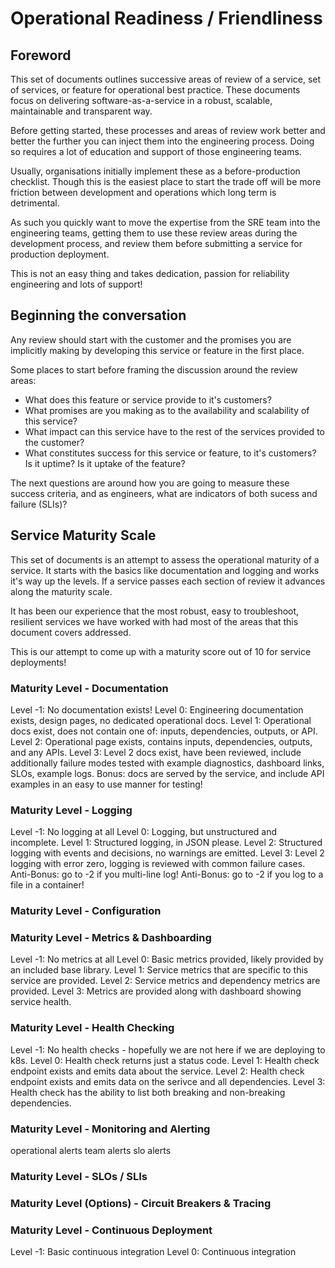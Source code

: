 <!-- Space: OP -->
<!-- Title: Operational Readiness Review -->

# Operational Readiness / Friendliness

## Foreword

This set of documents outlines successive areas of review of a service, set of services, or feature for operational
best practice. These documents focus on delivering software-as-a-service in a robust, scalable, maintainable and 
transparent way.

Before getting started, these processes and areas of review work better and better the further you can inject them into
the engineering process. Doing so requires a lot of education and support of those engineering teams.

Usually, organisations initially implement these as a before-production checklist. Though this is the easiest place to start 
the trade off will be more friction between development and operations which long term is detrimental.

As such you quickly want to move the expertise from the SRE team into the engineering teams, getting them to use these review
areas during the development process, and review them before submitting a service for production deployment. 

This is not an easy thing and takes dedication, passion for reliability engineering and lots of support!

## Beginning the conversation

Any review should start with the customer and the promises you are implicitly making by developing this service or feature in
the first place.

Some places to start before framing the discussion around the review areas:

- What does this feature or service provide to it's customers? 
- What promises are you making as to the availability and scalability of this service?
- What impact can this service have to the rest of the services provided to the customer?
- What constitutes success for this service or feature, to it's customers? Is it uptime? Is it uptake of the feature?

The next questions are around how you are going to measure these success criteria, and as engineers, what are indicators
of both sucess and failure (SLIs)?

## Service Maturity Scale

This set of documents is an attempt to assess the operational maturity of a service. It starts with the basics like documentation
and logging and works it's way up the levels. If a service passes each section of review it advances along the maturity scale.

It has been our experience that the most robust, easy to troubleshoot, resilient services we have worked with had most of the areas
that this document covers addressed.

This is our attempt to come up with a maturity score out of 10 for service deployments!

### Maturity Level - Documentation

Level -1: No documentation exists!
Level  0: Engineering documentation exists, design pages, no dedicated operational docs.
Level  1: Operational docs exist, does not contain one of: inputs, dependencies, outputs, or API.
Level  2: Operational page exists, contains inputs, dependencies, outputs, and any APIs.
Level  3: Level 2 docs exist, have been reviewed, include additionally failure modes tested with example diagnostics, dashboard links, SLOs, example logs.
Bonus: docs are served by the service, and include API examples in an easy to use manner for testing!

### Maturity Level - Logging

Level -1: No logging at all
Level  0: Logging, but unstructured and incomplete.
Level  1: Structured logging, in JSON please.
Level  2: Structured logging with events and decisions, no warnings are emitted.
Level  3: Level 2 logging with error zero, logging is reviewed with common failure cases.
Anti-Bonus: go to -2 if you multi-line log!
Anti-Bonus: go to -2 if you log to a file in a container!

### Maturity Level - Configuration

### Maturity Level - Metrics & Dashboarding

Level -1: No metrics at all
Level  0: Basic metrics provided, likely provided by an included base library.
Level  1: Service metrics that are specific to this service are provided.
Level  2: Service metrics and dependency metrics are provided.
Level  3: Metrics are provided along with dashboard showing service health.

### Maturity Level - Health Checking

Level -1: No health checks - hopefully we are not here if we are deploying to k8s.
Level  0: Health check returns just a status code.
Level  1: Health check endpoint exists and emits data about the service.
Level  2: Health check endpoint exists and emits data on the serivce and all dependencies.
Level  3: Health check has the ability to list both breaking and non-breaking dependencies.

### Maturity Level - Monitoring and Alerting

operational alerts
team alerts
slo alerts

### Maturity Level - SLOs / SLIs

### Maturity Level (Options) - Circuit Breakers & Tracing

### Maturity Level - Continuous Deployment

Level -1: Basic continuous integration
Level  0: Continuous integration 

